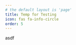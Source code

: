 ```yaml
---
# the default layout is 'page'
title: Temp for Testing
icon: fas fa-info-circle
order: 5
---
```


asdf